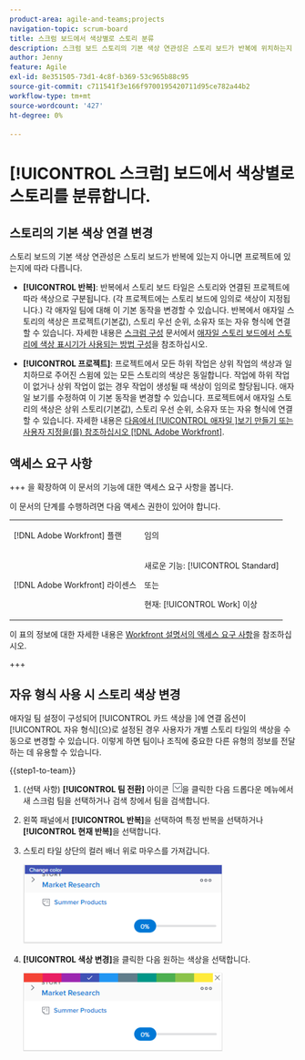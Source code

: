 ```yaml
---
product-area: agile-and-teams;projects
navigation-topic: scrum-board
title: 스크럼 보드에서 색상별로 스토리 분류
description: 스크럼 보드 스토리의 기본 색상 연관성은 스토리 보드가 반복에 위치하는지 프로젝트에 위치하는지에 따라 다릅니다.
author: Jenny
feature: Agile
exl-id: 8e351505-73d1-4c8f-b369-53c965b88c95
source-git-commit: c711541f3e166f9700195420711d95ce782a44b2
workflow-type: tm+mt
source-wordcount: '427'
ht-degree: 0%

---
```


# [!UICONTROL 스크럼] 보드에서 색상별로 스토리를 분류합니다.

## 스토리의 기본 색상 연결 변경

스토리 보드의 기본 색상 연관성은 스토리 보드가 반복에 있는지 아니면 프로젝트에 있는지에 따라 다릅니다.

* **[!UICONTROL 반복]**: 반복에서 스토리 보드 타일은 스토리와 연결된 프로젝트에 따라 색상으로 구분됩니다. (각 프로젝트에는 스토리 보드에 임의로 색상이 지정됩니다.) 각 애자일 팀에 대해 이 기본 동작을 변경할 수 있습니다. 반복에서 애자일 스토리의 색상은 프로젝트(기본값), 스토리 우선 순위, 소유자 또는 자유 형식에 연결할 수 있습니다. 자세한 내용은 [스크럼 구성](../../../agile/get-started-with-agile-in-workfront/configure-scrum.md#configur4) 문서에서 [애자일 스토리 보드에서 스토리에 색상 표시기가 사용되는 방법 구성](../../../agile/get-started-with-agile-in-workfront/configure-scrum.md)을 참조하십시오.

* **[!UICONTROL 프로젝트]**: 프로젝트에서 모든 하위 작업은 상위 작업의 색상과 일치하므로 주어진 스윔에 있는 모든 스토리의 색상은 동일합니다. 작업에 하위 작업이 없거나 상위 작업이 없는 경우 작업이 생성될 때 색상이 임의로 할당됩니다. 애자일 보기를 수정하여 이 기본 동작을 변경할 수 있습니다. 프로젝트에서 애자일 스토리의 색상은 상위 스토리(기본값), 스토리 우선 순위, 소유자 또는 자유 형식에 연결할 수 있습니다. 자세한 내용은 [다음에서 [!UICONTROL 애자일 ]보기 만들기 또는 사용자 지정](../../../reports-and-dashboards/reports/reporting-elements/views-overview.md#customizing-an-agile-view)[을(를) 참조하십시오 [!DNL Adobe Workfront]](../../../reports-and-dashboards/reports/reporting-elements/views-overview.md).

## 액세스 요구 사항

+++ 을 확장하여 이 문서의 기능에 대한 액세스 요구 사항을 봅니다.

이 문서의 단계를 수행하려면 다음 액세스 권한이 있어야 합니다.

<table style="table-layout:auto"> 
 <tbody> 
  <tr> 
   <td role="rowheader">[!DNL Adobe Workfront] 플랜</td> 
   <td> <p>임의</p> </td> 
  </tr> 
  <tr> 
   <td role="rowheader">[!DNL Adobe Workfront] 라이센스</td> 
   <td> <p>새로운 기능: [!UICONTROL Standard]</p> 
   또는
   <p>현재: [!UICONTROL Work] 이상</p> </td> 
  </tr>
 </tbody> 
</table>

이 표의 정보에 대한 자세한 내용은 [Workfront 설명서의 액세스 요구 사항](/help/quicksilver/administration-and-setup/add-users/access-levels-and-object-permissions/access-level-requirements-in-documentation.md)을 참조하십시오.

+++

## 자유 형식 사용 시 스토리 색상 변경

애자일 팀 설정이 구성되어 [!UICONTROL 카드 색상을 ]에 연결 옵션이 [!UICONTROL 자유 형식]&#x200B;(으)로 설정된 경우 사용자가 개별 스토리 타일의 색상을 수동으로 변경할 수 있습니다. 이렇게 하면 팀이나 조직에 중요한 다른 유형의 정보를 전달하는 데 유용할 수 있습니다.

{{step1-to-team}}

1. (선택 사항) **[!UICONTROL 팀 전환]** 아이콘 ![팀 전환 아이콘](assets/switch-team-icon.png)을 클릭한 다음 드롭다운 메뉴에서 새 스크럼 팀을 선택하거나 검색 창에서 팀을 검색합니다.

1. 왼쪽 패널에서 **[!UICONTROL 반복]**&#x200B;을 선택하여 특정 반복을 선택하거나 **[!UICONTROL 현재 반복]**&#x200B;을 선택합니다.
1. 스토리 타일 상단의 컬러 배너 위로 마우스를 가져갑니다.

   ![스토리 카드](assets/agile-story-color1-nwe-350x140.png)

1. **[!UICONTROL 색상 변경]**&#x200B;을 클릭한 다음 원하는 색상을 선택합니다.

   ![색상 선택](assets/agile-story-color2-nwe-350x138.png)
